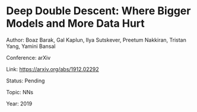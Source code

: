 # Deep Double Descent: Where Bigger Models and More Data Hurt
Author: Boaz Barak, Gal Kaplun, Ilya Sutskever, Preetum Nakkiran, Tristan Yang, Yamini Bansal

Conference: arXiv

Link: https://arxiv.org/abs/1912.02292

Status: Pending

Topic: NNs

Year: 2019
